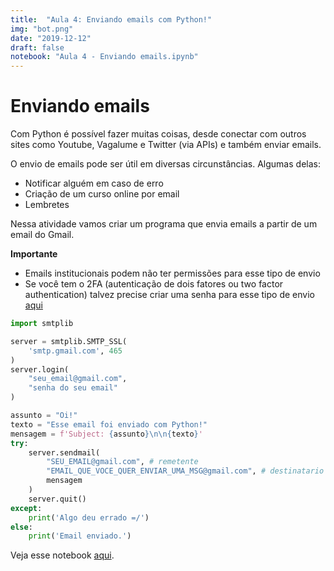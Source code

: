 ```yaml
---
title:  "Aula 4: Enviando emails com Python!"
img: "bot.png"
date: "2019-12-12"
draft: false
notebook: "Aula 4 - Enviando emails.ipynb"
---
```


# Enviando emails

Com Python é possível fazer muitas coisas, desde conectar com outros
sites como Youtube, Vagalume e Twitter (via APIs) e também enviar emails.

O envio de emails pode ser útil em diversas circunstâncias. Algumas delas:

* Notificar alguém em caso de erro
* Criação de um curso online por email
* Lembretes

Nessa atividade vamos criar um programa que envia emails a partir
de um email do Gmail.

**Importante**

* Emails institucionais podem não ter permissões para esse tipo de envio
* Se você tem o 2FA (autenticação de dois fatores ou two factor authentication) talvez precise criar uma senha para esse tipo de envio [aqui](https://security.google.com/settings/security/apppasswords)



```python
import smtplib

server = smtplib.SMTP_SSL(
    'smtp.gmail.com', 465
)
server.login(
    "seu_email@gmail.com",
    "senha do seu email"
)

assunto = "Oi!"
texto = "Esse email foi enviado com Python!"
mensagem = f'Subject: {assunto}\n\n{texto}'
try:
    server.sendmail(
        "SEU_EMAIL@gmail.com", # remetente
        "EMAIL_QUE_VOCE_QUER_ENVIAR_UMA_MSG@gmail.com", # destinatario
        mensagem
    )
    server.quit()
except:
    print('Algo deu errado =/')
else:
    print('Email enviado.')

```

Veja esse notebook [aqui](https://github.com/anapaulagomes/aprendendo-python/tree/master/notebooks).
